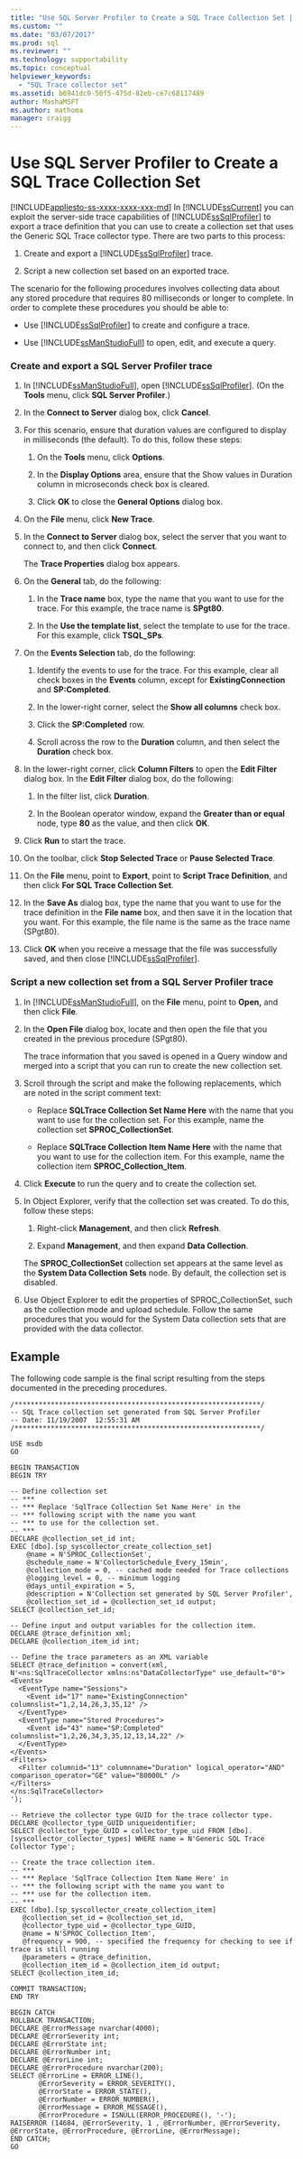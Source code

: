 ```yaml
---
title: "Use SQL Server Profiler to Create a SQL Trace Collection Set | Microsoft Docs"
ms.custom: ""
ms.date: "03/07/2017"
ms.prod: sql
ms.reviewer: ""
ms.technology: supportability
ms.topic: conceptual
helpviewer_keywords: 
  - "SQL Trace collector set"
ms.assetid: b6941dc0-50f5-475d-82eb-ce7c68117489
author: MashaMSFT
ms.author: mathoma
manager: craigg
---
```

# Use SQL Server Profiler to Create a SQL Trace Collection Set
[!INCLUDE[appliesto-ss-xxxx-xxxx-xxx-md](../../includes/appliesto-ss-xxxx-xxxx-xxx-md.md)]
  In [!INCLUDE[ssCurrent](../../includes/sscurrent-md.md)] you can exploit the server-side trace capabilities of [!INCLUDE[ssSqlProfiler](../../includes/sssqlprofiler-md.md)] to export a trace definition that you can use to create a collection set that uses the Generic SQL Trace collector type. There are two parts to this process:  
  
1.  Create and export a [!INCLUDE[ssSqlProfiler](../../includes/sssqlprofiler-md.md)] trace.  
  
2.  Script a new collection set based on an exported trace.  
  
 The scenario for the following procedures involves collecting data about any stored procedure that requires 80 milliseconds or longer to complete. In order to complete these procedures you should be able to:  
  
-   Use [!INCLUDE[ssSqlProfiler](../../includes/sssqlprofiler-md.md)] to create and configure a trace.  
  
-   Use [!INCLUDE[ssManStudioFull](../../includes/ssmanstudiofull-md.md)] to open, edit, and execute a query.  
  
### Create and export a SQL Server Profiler trace  
  
1.  In [!INCLUDE[ssManStudioFull](../../includes/ssmanstudiofull-md.md)], open [!INCLUDE[ssSqlProfiler](../../includes/sssqlprofiler-md.md)]. (On the **Tools** menu, click **SQL Server Profiler**.)  
  
2.  In the **Connect to Server** dialog box, click **Cancel**.  
  
3.  For this scenario, ensure that duration values are configured to display in milliseconds (the default). To do this, follow these steps:  
  
    1.  On the **Tools** menu, click **Options**.  
  
    2.  In the **Display Options** area, ensure that the Show values in Duration column in microseconds check box is cleared.  
  
    3.  Click **OK** to close the **General Options** dialog box.  
  
4.  On the **File** menu, click **New Trace**.  
  
5.  In the **Connect to Server** dialog box, select the server that you want to connect to, and then click **Connect**.  
  
     The **Trace Properties** dialog box appears.  
  
6.  On the **General** tab, do the following:  
  
    1.  In the **Trace name** box, type the name that you want to use for the trace. For this example, the trace name is **SPgt80**.  
  
    2.  In the **Use the template list**, select the template to use for the trace. For this example, click **TSQL_SPs**.  
  
7.  On the **Events Selection** tab, do the following:  
  
    1.  Identify the events to use for the trace. For this example, clear all check boxes in the **Events** column, except for **ExistingConnection** and **SP:Completed**.  
  
    2.  In the lower-right corner, select the **Show all columns** check box.  
  
    3.  Click the **SP:Completed** row.  
  
    4.  Scroll across the row to the **Duration** column, and then select the **Duration** check box.  
  
8.  In the lower-right corner, click **Column Filters** to open the **Edit Filter** dialog box. In the **Edit Filter** dialog box, do the following:  
  
    1.  In the filter list, click **Duration**.  
  
    2.  In the Boolean operator window, expand the **Greater than or equal** node, type **80** as the value, and then click **OK**.  
  
9. Click **Run** to start the trace.  
  
10. On the toolbar, click **Stop Selected Trace** or **Pause Selected Trace**.  
  
11. On the **File** menu, point to **Export**, point to **Script Trace Definition**, and then click **For SQL Trace Collection Set**.  
  
12. In the **Save As** dialog box, type the name that you want to use for the trace definition in the **File name** box, and then save it in the location that you want. For this example, the file name is the same as the trace name (SPgt80).  
  
13. Click **OK** when you receive a message that the file was successfully saved, and then close [!INCLUDE[ssSqlProfiler](../../includes/sssqlprofiler-md.md)].  
  
### Script a new collection set from a SQL Server Profiler trace  
  
1.  In [!INCLUDE[ssManStudioFull](../../includes/ssmanstudiofull-md.md)], on the **File** menu, point to **Open,** and then click **File**.  
  
2.  In the **Open File** dialog box, locate and then open the file that you created in the previous procedure (SPgt80).  
  
     The trace information that you saved is opened in a Query window and merged into a script that you can run to create the new collection set.  
  
3.  Scroll through the script and make the following replacements, which are noted in the script comment text:  
  
    -   Replace **SQLTrace Collection Set Name Here** with the name that you want to use for the collection set. For this example, name the collection set **SPROC_CollectionSet**.  
  
    -   Replace **SQLTrace Collection Item Name Here** with the name that you want to use for the collection item. For this example, name the collection item **SPROC_Collection_Item**.  
  
4.  Click **Execute** to run the query and to create the collection set.  
  
5.  In Object Explorer, verify that the collection set was created. To do this, follow these steps:  
  
    1.  Right-click **Management**, and then click **Refresh**.  
  
    2.  Expand **Management**, and then expand **Data Collection**.  
  
     The **SPROC_CollectionSet** collection set appears at the same level as the **System Data Collection Sets** node. By default, the collection set is disabled.  
  
6.  Use Object Explorer to edit the properties of SPROC_CollectionSet, such as the collection mode and upload schedule. Follow the same procedures that you would for the System Data collection sets that are provided with the data collector.  
  
## Example  
 The following code sample is the final script resulting from the steps documented in the preceding procedures.  
  
```  
/*************************************************************/  
-- SQL Trace collection set generated from SQL Server Profiler  
-- Date: 11/19/2007  12:55:31 AM  
/*************************************************************/  
  
USE msdb  
GO  
  
BEGIN TRANSACTION  
BEGIN TRY  
  
-- Define collection set  
-- ***  
-- *** Replace 'SqlTrace Collection Set Name Here' in the   
-- *** following script with the name you want  
-- *** to use for the collection set.  
-- ***  
DECLARE @collection_set_id int;  
EXEC [dbo].[sp_syscollector_create_collection_set]  
    @name = N'SPROC_CollectionSet',  
    @schedule_name = N'CollectorSchedule_Every_15min',  
    @collection_mode = 0, -- cached mode needed for Trace collections  
    @logging_level = 0, -- minimum logging  
    @days_until_expiration = 5,  
    @description = N'Collection set generated by SQL Server Profiler',  
    @collection_set_id = @collection_set_id output;  
SELECT @collection_set_id;  
  
-- Define input and output variables for the collection item.  
DECLARE @trace_definition xml;  
DECLARE @collection_item_id int;  
  
-- Define the trace parameters as an XML variable  
SELECT @trace_definition = convert(xml,   
N'<ns:SqlTraceCollector xmlns:ns"DataCollectorType" use_default="0">  
<Events>  
  <EventType name="Sessions">  
    <Event id="17" name="ExistingConnection" columnslist="1,2,14,26,3,35,12" />  
  </EventType>  
  <EventType name="Stored Procedures">  
    <Event id="43" name="SP:Completed" columnslist="1,2,26,34,3,35,12,13,14,22" />  
  </EventType>  
</Events>  
<Filters>  
  <Filter columnid="13" columnname="Duration" logical_operator="AND" comparison_operator="GE" value="80000L" />  
</Filters>  
</ns:SqlTraceCollector>  
');  
  
-- Retrieve the collector type GUID for the trace collector type.  
DECLARE @collector_type_GUID uniqueidentifier;  
SELECT @collector_type_GUID = collector_type_uid FROM [dbo].[syscollector_collector_types] WHERE name = N'Generic SQL Trace Collector Type';  
  
-- Create the trace collection item.  
-- ***  
-- *** Replace 'SqlTrace Collection Item Name Here' in   
-- *** the following script with the name you want to  
-- *** use for the collection item.  
-- ***  
EXEC [dbo].[sp_syscollector_create_collection_item]  
   @collection_set_id = @collection_set_id,  
   @collector_type_uid = @collector_type_GUID,  
   @name = N'SPROC_Collection_Item',  
   @frequency = 900, -- specified the frequency for checking to see if trace is still running  
   @parameters = @trace_definition,  
   @collection_item_id = @collection_item_id output;  
SELECT @collection_item_id;  
  
COMMIT TRANSACTION;  
END TRY  
  
BEGIN CATCH  
ROLLBACK TRANSACTION;  
DECLARE @ErrorMessage nvarchar(4000);  
DECLARE @ErrorSeverity int;  
DECLARE @ErrorState int;  
DECLARE @ErrorNumber int;  
DECLARE @ErrorLine int;  
DECLARE @ErrorProcedure nvarchar(200);  
SELECT @ErrorLine = ERROR_LINE(),  
       @ErrorSeverity = ERROR_SEVERITY(),  
       @ErrorState = ERROR_STATE(),  
       @ErrorNumber = ERROR_NUMBER(),  
       @ErrorMessage = ERROR_MESSAGE(),  
       @ErrorProcedure = ISNULL(ERROR_PROCEDURE(), '-');  
RAISERROR (14684, @ErrorSeverity, 1 , @ErrorNumber, @ErrorSeverity, @ErrorState, @ErrorProcedure, @ErrorLine, @ErrorMessage);  
END CATCH;  
GO  
```  
  
  

